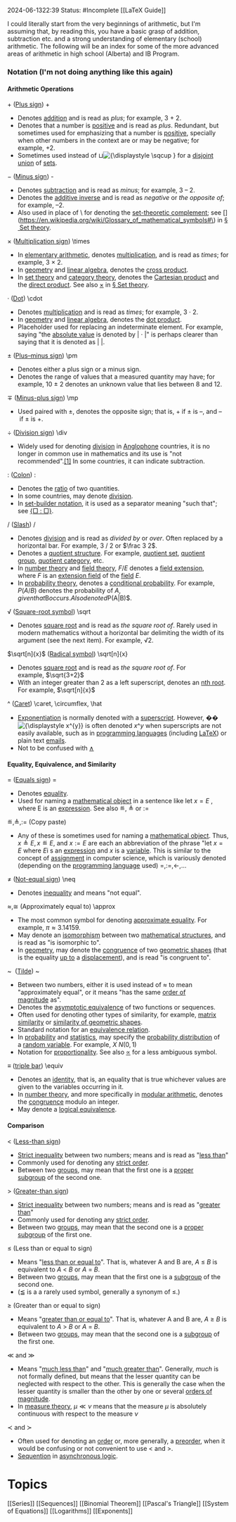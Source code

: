2024-06-1322:39
Status: #Incomplete [[LaTeX Guide]]

I could literally start from the very beginnings of arithmetic, but I'm assuming that, by reading this, you have a basic grasp of addition, subtraction etc. and a strong understanding of elementary (school) arithmetic. The following will be an index for some of the more advanced areas of arithmetic in high school (Alberta) and IB Program.  
### Notation (I'm not doing anything like this again) 
#### Arithmetic Operations 
$+$ ([Plus sign](https://en.wikipedia.org/wiki/Plus_sign "Plus sign")) +
* Denotes [addition](https://en.wikipedia.org/wiki/Addition "Addition") and is read as _plus_; for example, 3 + 2.
* Denotes that a number is [positive](https://en.wikipedia.org/wiki/Sign_(mathematics)#Terminology_for_signs "Sign (mathematics)") and is read as _plus_. Redundant, but sometimes used for emphasizing that a number is [positive](https://en.wikipedia.org/wiki/Positive_number "Positive number"), specially when other numbers in the context are or may be negative; for example, +2.
* Sometimes used instead of ⊔![{\displaystyle \sqcup }](https://wikimedia.org/api/rest_v1/media/math/render/svg/1596aedf354da694149e44ce2bf53ede54eca8cb) for a [disjoint union](https://en.wikipedia.org/wiki/Disjoint_union "Disjoint union") of [sets](https://en.wikipedia.org/wiki/Set_(mathematics) "Set (mathematics)").

$-$ ([Minus sign](https://en.wikipedia.org/wiki/Minus_sign "Minus sign")) - 
* Denotes [subtraction](https://en.wikipedia.org/wiki/Subtraction "Subtraction") and is read as _minus_; for example, 3 – 2.
* Denotes the [additive inverse](https://en.wikipedia.org/wiki/Additive_inverse "Additive inverse") and is read as _negative_ or _the opposite of_; for example, –2.
* Also used in place of \ for denoting the [set-theoretic complement](https://en.wikipedia.org/wiki/Set-theoretic_complement "Set-theoretic complement"); see [\](https://en.wikipedia.org/wiki/Glossary_of_mathematical_symbols#\) in [§ Set theory](https://en.wikipedia.org/wiki/Glossary_of_mathematical_symbols#Set_theory).

$\times$ ([Multiplication sign](https://en.wikipedia.org/wiki/Multiplication_sign "Multiplication sign")) \times
* In [elementary arithmetic](https://en.wikipedia.org/wiki/Elementary_arithmetic "Elementary arithmetic"), denotes [multiplication](https://en.wikipedia.org/wiki/Multiplication "Multiplication"), and is read as _times_; for example, 3 × 2.
* In [geometry](https://en.wikipedia.org/wiki/Geometry "Geometry") and [linear algebra](https://en.wikipedia.org/wiki/Linear_algebra "Linear algebra"), denotes the [cross product](https://en.wikipedia.org/wiki/Cross_product "Cross product").
* In [set theory](https://en.wikipedia.org/wiki/Set_theory "Set theory") and [category theory](https://en.wikipedia.org/wiki/Category_theory "Category theory"), denotes the [Cartesian product](https://en.wikipedia.org/wiki/Cartesian_product "Cartesian product") and the [direct product](https://en.wikipedia.org/wiki/Direct_product "Direct product"). See also [×](https://en.wikipedia.org/wiki/Glossary_of_mathematical_symbols#cartesian) in [§ Set theory](https://en.wikipedia.org/wiki/Glossary_of_mathematical_symbols#Set_theory).

$·$ ([Dot](https://en.wikipedia.org/wiki/Interpunct "Interpunct")) \cdot
* Denotes [multiplication](https://en.wikipedia.org/wiki/Multiplication "Multiplication") and is read as _times_; for example, 3 ⋅ 2.
* In [geometry](https://en.wikipedia.org/wiki/Geometry "Geometry") and [linear algebra](https://en.wikipedia.org/wiki/Linear_algebra "Linear algebra"), denotes the [dot product](https://en.wikipedia.org/wiki/Dot_product "Dot product").
* Placeholder used for replacing an indeterminate element. For example, saying "the [absolute value](https://en.wikipedia.org/wiki/Absolute_value "Absolute value") is denoted by | · |" is perhaps clearer than saying that it is denoted as | |.

$±$ ([Plus–minus sign](https://en.wikipedia.org/wiki/Plus%E2%80%93minus_sign "Plus–minus sign")) \pm 
* Denotes either a plus sign or a minus sign.
* Denotes the range of values that a measured quantity may have; for example, 10 ± 2 denotes an unknown value that lies between 8 and 12.

$∓$ ([Minus-plus sign](https://en.wikipedia.org/wiki/Minus-plus_sign "Minus-plus sign")) \mp 
* Used paired with ±, denotes the opposite sign; that is, + if ± is –, and – if ± is +.

$÷$ ([Division sign](https://en.wikipedia.org/wiki/Division_sign "Division sign")) \div
* Widely used for denoting [division](https://en.wikipedia.org/wiki/Division_(mathematics) "Division (mathematics)") in [Anglophone](https://en.wikipedia.org/wiki/English-speaking_world "English-speaking world") countries, it is no longer in common use in mathematics and its use is "not recommended".[[1]](https://en.wikipedia.org/wiki/Glossary_of_mathematical_symbols#cite_note-ISO-1) In some countries, it can indicate subtraction.

$:$ ([Colon](https://en.wikipedia.org/wiki/Colon_(punctuation) "Colon (punctuation)")) :
* Denotes the [ratio](https://en.wikipedia.org/wiki/Ratio "Ratio") of two quantities. 
* In some countries, may denote [division](https://en.wikipedia.org/wiki/Division_(mathematics) "Division (mathematics)").
* In [set-builder notation](https://en.wikipedia.org/wiki/Set-builder_notation "Set-builder notation"), it is used as a separator meaning "such that"; see [{□ : □}](https://en.wikipedia.org/wiki/Glossary_of_mathematical_symbols#b:b).

$/$ ([Slash](https://en.wikipedia.org/wiki/Slash_(punctuation) "Slash (punctuation)")) /
* Denotes [division](https://en.wikipedia.org/wiki/Division_(mathematics) "Division (mathematics)") and is read as _divided by_ or _over_. Often replaced by a horizontal bar. For example, 3 / 2 or $\frac 3 2$. 
* Denotes a [quotient structure](https://en.wikipedia.org/wiki/Quotient_(disambiguation)#Mathematics "Quotient (disambiguation)"). For example, [quotient set](https://en.wikipedia.org/wiki/Quotient_set "Quotient set"), [quotient group](https://en.wikipedia.org/wiki/Quotient_group "Quotient group"), [quotient category](https://en.wikipedia.org/wiki/Quotient_category "Quotient category"), etc.
* In [number theory](https://en.wikipedia.org/wiki/Number_theory "Number theory") and [field theory](https://en.wikipedia.org/wiki/Field_theory_(mathematics) "Field theory (mathematics)"), $F/E$ denotes a [field extension](https://en.wikipedia.org/wiki/Field_extension "Field extension"), where $F$ is an [extension field](https://en.wikipedia.org/wiki/Extension_field "Extension field") of the [field](https://en.wikipedia.org/wiki/Field_(mathematics) "Field (mathematics)") $E$.
* In [probability theory](https://en.wikipedia.org/wiki/Probability_theory "Probability theory"), denotes a [conditional probability](https://en.wikipedia.org/wiki/Conditional_probability "Conditional probability"). For example, $P(A/B)$ denotes the probability of $A, given that $B$ occurs. Also denoted $P(A|B)$. 

$√$ ([Square-root symbol](https://en.wikipedia.org/wiki/Radical_symbol#Encoding "Radical symbol")) \sqrt
* Denotes [square root](https://en.wikipedia.org/wiki/Square_root "Square root") and is read as _the square root of_. Rarely used in modern mathematics without a horizontal bar delimiting the width of its argument (see the next item). For example, √2.

$\sqrt[n]{x}$ ([Radical symbol](https://en.wikipedia.org/wiki/Radical_symbol "Radical symbol")) \sqrt[n]{x}
* Denotes [square root](https://en.wikipedia.org/wiki/Square_root "Square root") and is read as _the square root of_. For example, $\sqrt{3+2}$
* With an integer greater than 2 as a left superscript, denotes an [nth root](https://en.wikipedia.org/wiki/Nth_root "Nth root"). For example, $\sqrt[n]{x}$ 

^ ([Caret](https://en.wikipedia.org/wiki/Caret "Caret")) \caret, \circumflex, \hat 
* [Exponentiation](https://en.wikipedia.org/wiki/Exponentiation "Exponentiation") is normally denoted with a [superscript](https://en.wikipedia.org/wiki/Superscript "Superscript"). However, ��![{\displaystyle x^{y}}](https://wikimedia.org/api/rest_v1/media/math/render/svg/c8561c712e86598255e8434a70affa18ffd7e0dd) is often denoted _x_^_y_ when superscripts are not easily available, such as in [programming languages](https://en.wikipedia.org/wiki/Programming_language "Programming language") (including [LaTeX](https://en.wikipedia.org/wiki/LaTeX "LaTeX")) or plain text [emails](https://en.wikipedia.org/wiki/Email "Email").
* Not to be confused with [∧](https://en.wikipedia.org/wiki/Glossary_of_mathematical_symbols#%E2%88%A7)

#### Equality, Equivalence, and Similarity 
$=$ ([Equals sign](https://en.wikipedia.org/wiki/Equals_sign "Equals sign")) =
* Denotes [equality](https://en.wikipedia.org/wiki/Equality_(mathematics) "Equality (mathematics)").
* Used for naming a [mathematical object](https://en.wikipedia.org/wiki/Mathematical_object "Mathematical object") in a sentence like let $x = E$ , where E is an [expression](https://en.wikipedia.org/wiki/Expression_(mathematics) "Expression (mathematics)"). See also ≝, ≜ or :=

$≝, ≜,:=$ (Copy paste)
* Any of these is sometimes used for naming a [mathematical object](https://en.wikipedia.org/wiki/Mathematical_object "Mathematical object"). Thus, $x≜E, x≝E$, and $x:=E$ are each an abbreviation of the phrase "let $x=E$ where $E$i s an [expression](https://en.wikipedia.org/wiki/Expression_(mathematics) "Expression (mathematics)") and $x$ is a [variable](https://en.wikipedia.org/wiki/Variable_(mathematics) "Variable (mathematics)"). This is similar to the concept of [assignment](https://en.wikipedia.org/wiki/Assignment_(computer_science) "Assignment (computer science)") in computer science, which is variously denoted (depending on the [programming language](https://en.wikipedia.org/wiki/Programming_language "Programming language") used) =,:=,←,…

$≠$ ([Not-equal sign](https://en.wikipedia.org/wiki/Not-equal_sign "Not-equal sign")) \neq
* Denotes [inequality](https://en.wikipedia.org/wiki/Inequality_(mathematics) "Inequality (mathematics)") and means "not equal".

$≈, ≅$ (Approximately equal to) \approx
* The most common symbol for denoting [approximate equality](https://en.wikipedia.org/wiki/Approximate_equality "Approximate equality"). For example, $\pi \approx 3.14159$. 
* May denote an [isomorphism](https://en.wikipedia.org/wiki/Isomorphism "Isomorphism") between two [mathematical structures](https://en.wikipedia.org/wiki/Mathematical_structures "Mathematical structures"), and is read as "is isomorphic to".
* In [geometry](https://en.wikipedia.org/wiki/Geometry "Geometry"), may denote the [congruence](https://en.wikipedia.org/wiki/Congruence_(geometry) "Congruence (geometry)") of two [geometric shapes](https://en.wikipedia.org/wiki/Geometric_shape "Geometric shape") (that is the equality [up to](https://en.wikipedia.org/wiki/Up_to "Up to") a [displacement](https://en.wikipedia.org/wiki/Displacement_(geometry) "Displacement (geometry)")), and is read "is congruent to".

~  ([Tilde](https://en.wikipedia.org/wiki/Tilde "Tilde")) ~
* Between two numbers, either it is used instead of ≈ to mean "approximately equal", or it means "has the same [order of magnitude](https://en.wikipedia.org/wiki/Order_of_magnitude "Order of magnitude") as".
* Denotes the [asymptotic equivalence](https://en.wikipedia.org/wiki/Asymptotic_equivalence "Asymptotic equivalence") of two functions or sequences.
* Often used for denoting other types of similarity, for example, [matrix similarity](https://en.wikipedia.org/wiki/Matrix_similarity "Matrix similarity") or [similarity of geometric shapes](https://en.wikipedia.org/wiki/Similarity_(geometry) "Similarity (geometry)").
* Standard notation for an [equivalence relation](https://en.wikipedia.org/wiki/Equivalence_relation "Equivalence relation").
* In [probability](https://en.wikipedia.org/wiki/Probability "Probability") and [statistics](https://en.wikipedia.org/wiki/Statistics "Statistics"), may specify the [probability distribution](https://en.wikipedia.org/wiki/Probability_distribution "Probability distribution") of a [random variable](https://en.wikipedia.org/wiki/Random_variable "Random variable"). For example, $X~N(0,1$)
* Notation for [proportionality](https://en.wikipedia.org/wiki/Proportionality_(mathematics) "Proportionality (mathematics)"). See also [∝](https://en.wikipedia.org/wiki/Glossary_of_mathematical_symbols#%E2%88%9D) for a less ambiguous symbol.

$≡$ ([triple bar](https://en.wikipedia.org/wiki/Triple_bar "Triple bar")) \equiv
* Denotes an [identity](https://en.wikipedia.org/wiki/Identity_(mathematics) "Identity (mathematics)"), that is, an equality that is true whichever values are given to the variables occurring in it.
* In [number theory](https://en.wikipedia.org/wiki/Number_theory "Number theory"), and more specifically in [modular arithmetic](https://en.wikipedia.org/wiki/Modular_arithmetic "Modular arithmetic"), denotes the [congruence](https://en.wikipedia.org/wiki/Congruence_modulo_n "Congruence modulo n") modulo an integer.
* May denote a [logical equivalence](https://en.wikipedia.org/wiki/Logical_equivalence "Logical equivalence").
#### Comparison 
$<$ ([Less-than sign](https://en.wikipedia.org/wiki/Less-than_sign "Less-than sign")) 
* [Strict inequality](https://en.wikipedia.org/wiki/Strict_inequality "Strict inequality") between two numbers; means and is read as "[less than](https://en.wikipedia.org/wiki/Less_than "Less than")"
* Commonly used for denoting any [strict order](https://en.wikipedia.org/wiki/Strict_order "Strict order").
* Between two [groups](https://en.wikipedia.org/wiki/Group_(mathematics) "Group (mathematics)"), may mean that the first one is a [proper subgroup](https://en.wikipedia.org/wiki/Proper_subgroup "Proper subgroup") of the second one.

$>$ ([Greater-than sign](https://en.wikipedia.org/wiki/Greater-than_sign "Greater-than sign")) 
* [Strict inequality](https://en.wikipedia.org/wiki/Strict_inequality "Strict inequality") between two numbers; means and is read as "[greater than](https://en.wikipedia.org/wiki/Greater_than "Greater than")"
* Commonly used for denoting any [strict order](https://en.wikipedia.org/wiki/Strict_order "Strict order").
* Between two [groups](https://en.wikipedia.org/wiki/Group_(mathematics) "Group (mathematics)"), may mean that the second one is a [proper subgroup](https://en.wikipedia.org/wiki/Proper_subgroup "Proper subgroup") of the first one.

$≤$ (Less than or equal to sign) 
* Means "[less than or equal to](https://en.wikipedia.org/wiki/Less_than_or_equal_to "Less than or equal to")". That is, whatever A and B are, _A_ ≤ _B_ is equivalent to _A_ < _B_ or _A_ = _B_.
* Between two [groups](https://en.wikipedia.org/wiki/Group_(mathematics) "Group (mathematics)"), may mean that the first one is a [subgroup](https://en.wikipedia.org/wiki/Subgroup "Subgroup") of the second one.
* (≦ is a a rarely used symbol, generally a synonym of ≤.)

$≥$ (Greater than or equal to sign) 
* Means "[greater than or equal to](https://en.wikipedia.org/wiki/Greater_than_or_equal_to "Greater than or equal to")". That is, whatever A and B are, _A_ ≥ _B_ is equivalent to _A_ > _B_ or _A_ = _B_.
* Between two [groups](https://en.wikipedia.org/wiki/Group_(mathematics) "Group (mathematics)"), may mean that the second one is a [subgroup](https://en.wikipedia.org/wiki/Subgroup "Subgroup") of the first one.

$≪$ and $≫$ 
* Means "[much less than](https://en.wikipedia.org/wiki/Much_less_than "Much less than")" and "[much greater than](https://en.wikipedia.org/wiki/Much_greater_than "Much greater than")". Generally, _much_ is not formally defined, but means that the lesser quantity can be neglected with respect to the other. This is generally the case when the lesser quantity is smaller than the other by one or several [orders of magnitude](https://en.wikipedia.org/wiki/Orders_of_magnitude "Orders of magnitude").
* In [measure theory](https://en.wikipedia.org/wiki/Measure_theory "Measure theory"), $\mu ≪ \nu$ means that the measure $\mu$ is absolutely continuous with respect to the measure $\nu$

≺ and ≻
* Often used for denoting an [order](https://en.wikipedia.org/wiki/Partial_order "Partial order") or, more generally, a [preorder](https://en.wikipedia.org/wiki/Preorder "Preorder"), when it would be confusing or not convenient to use < and >.
* [Sequention](https://en.wikipedia.org/wiki/Sequention "Sequention") in [asynchronous logic](https://en.wikipedia.org/wiki/Asynchronous_logic "Asynchronous logic").

# Topics
[[Series]]
[[Sequences]]
[[Binomial Theorem]]
[[Pascal's Triangle]]
[[System of Equations]] 
[[Logarithms]]
[[Exponents]]